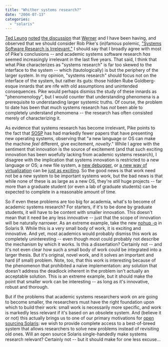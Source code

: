 ```yaml
---
title: "Whither systems research?"
date: "2004-07-13"
categories: 
  - "solaris"
---
```


[Ted Leung](http://www.sauria.com/blog/) [noted](http://www.sauria.com/blog/2004/07/08#1007) [the discussion](http://dtrace.org/blogs/bmc/2004/07/06/whither-usenix/) that [Werner](http://www.cs.cornell.edu/vogels/default.htm) and I have been having, and observed that we should consider Rob Pike's (in)famous polemic, ["Systems Software Research is Irrelevant."](http://herpolhode.com/rob/utah2000.pdf) I should say that I broadly agree with most of Pike's conclusions -- and academic systems software research _has_ seemed increasingly irrelevant in the last five years. That said, I think that what Pike characterizes as "systems research" is far too skewed to the interface to the system -- which (tautologically) is but the periphery of the larger system. In my opinion, "systems research" should focus not on the interface of the system, but rather its guts: those hidden Rube Goldberg-esque innards that are rife with old assumptions and unintended consequences. Pike would perhaps dismiss the study of these innards as "phenomenology", but I would counter that understanding phenomena is a prerequisite to understanding larger systemic truths. Of course, the problem to date has been that much systems research has _not_ been able to completely understand phenomena -- the research has often consisted merely of characterizing it.

As evidence that systems research has become irrelevant, Pike points to the fact that [SOSP](http://www.cs.rochester.edu/sosp2003/) has had markedly fewer papers that have presenting new operating systems, observing that "a new language or OS can make the machine _feel_ different, give excitement, _novelty_." While I agree with the sentiment that innovation is the source of excitement (and that such exciting innovation has been woefully lacking from academic systems research), I disagree with the implication that systems innovation is restricted to a new language or OS; a new file system, a [new debugger](http://www.sun.com/bigadmin/content/dtrace), or [a new way of virtualization](http://www.sun.com/bigadmin/content/zones) can be [just as exciting](http://slashdot.org/comments.pl?sid=87061&threshold=-1&commentsort=4&tid=102&mode=flat&cid=7561547). So the good news is that work need not be a new system to be important systems work, but the bad news is that while none of these is as large as a new OS, they're _still_ huge projects -- far more than a graduate student (or even a lab of graduate students) can be expected to complete in a reasonable amount of time.

So if even these problems are too big for academia, what's to become of academic systems research? For starters, if it's to be done by graduate students, it will have to be content with smaller innovation. This doesn't mean that it need be any less innovative -- just that the scope of innovation will be naturally narrower. As an extreme example, take the new [nohup -p](http://blogs.sun.com/roller/page/ahl/20040709#inside_nohup_p) in Solaris 9. While this is a very small body of work, it is exciting and innovative. And yet, most academics would probably dismiss this work as completely uninteresting -- even though most could probably not describe the mechanism by which it works. Is this a dissertation? Certainly not -- and it's not even clear how such a small body of work could be integrated into a larger thesis. But it's original, novel work, and it solves an important and hard (if small) problem. Note, too, that this work is interesting because of the phenomenon that prohibited a naive implementation: any solution that doesn't address the deadlock inherent in the problem isn't actually an acceptable solution. This is an extreme example, but it should make the point that smaller work can be interesting -- as long as it's innovative, robust and thorough.

But if the problems that academic systems researchers work on are going to become smaller, the researchers must have the right foundation upon which to build their work: small work is necessarily more specific, and work is markedly less relevant if it's based on an obsolete system. And (believe it or not) this actually brings us to one of our primary motivations for [open sourcing Solaris](http://blogs.sun.com/roller/page/tucker/20040618#on_opening_up_solaris): we wish to provide complete access to a best-of-breed system that allows researchers to solve new problems instead of revisiting old ones. Will an open source Solaris single-handedly make systems research relevant? Certainly not -- but it should make for one less excuse...
